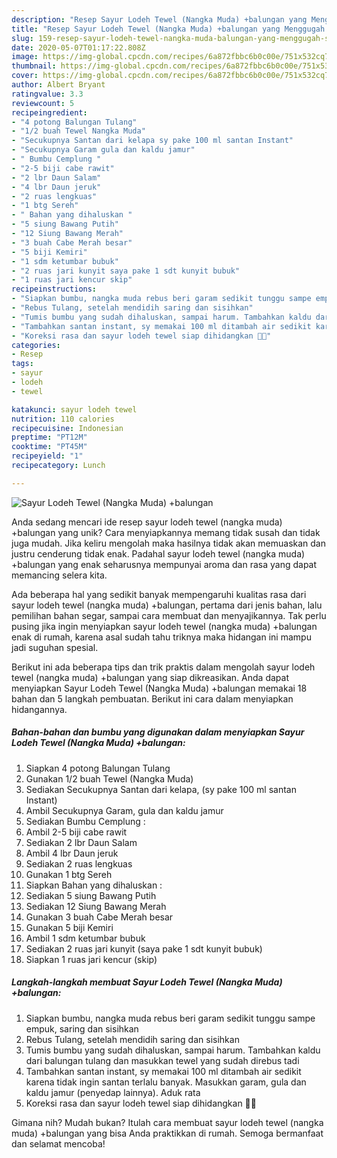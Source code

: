 ```yaml
---
description: "Resep Sayur Lodeh Tewel (Nangka Muda) +balungan yang Menggugah Selera"
title: "Resep Sayur Lodeh Tewel (Nangka Muda) +balungan yang Menggugah Selera"
slug: 159-resep-sayur-lodeh-tewel-nangka-muda-balungan-yang-menggugah-selera
date: 2020-05-07T01:17:22.808Z
image: https://img-global.cpcdn.com/recipes/6a872fbbc6b0c00e/751x532cq70/sayur-lodeh-tewel-nangka-muda-balungan-foto-resep-utama.jpg
thumbnail: https://img-global.cpcdn.com/recipes/6a872fbbc6b0c00e/751x532cq70/sayur-lodeh-tewel-nangka-muda-balungan-foto-resep-utama.jpg
cover: https://img-global.cpcdn.com/recipes/6a872fbbc6b0c00e/751x532cq70/sayur-lodeh-tewel-nangka-muda-balungan-foto-resep-utama.jpg
author: Albert Bryant
ratingvalue: 3.3
reviewcount: 5
recipeingredient:
- "4 potong Balungan Tulang"
- "1/2 buah Tewel Nangka Muda"
- "Secukupnya Santan dari kelapa sy pake 100 ml santan Instant"
- "Secukupnya Garam gula dan kaldu jamur"
- " Bumbu Cemplung "
- "2-5 biji cabe rawit"
- "2 lbr Daun Salam"
- "4 lbr Daun jeruk"
- "2 ruas lengkuas"
- "1 btg Sereh"
- " Bahan yang dihaluskan "
- "5 siung Bawang Putih"
- "12 Siung Bawang Merah"
- "3 buah Cabe Merah besar"
- "5 biji Kemiri"
- "1 sdm ketumbar bubuk"
- "2 ruas jari kunyit saya pake 1 sdt kunyit bubuk"
- "1 ruas jari kencur skip"
recipeinstructions:
- "Siapkan bumbu, nangka muda rebus beri garam sedikit tunggu sampe empuk, saring dan sisihkan"
- "Rebus Tulang, setelah mendidih saring dan sisihkan"
- "Tumis bumbu yang sudah dihaluskan, sampai harum. Tambahkan kaldu dari balungan tulang dan masukkan tewel yang sudah direbus tadi"
- "Tambahkan santan instant, sy memakai 100 ml ditambah air sedikit karena tidak ingin santan terlalu banyak. Masukkan garam, gula dan kaldu jamur (penyedap lainnya). Aduk rata"
- "Koreksi rasa dan sayur lodeh tewel siap dihidangkan 🤩🤩"
categories:
- Resep
tags:
- sayur
- lodeh
- tewel

katakunci: sayur lodeh tewel 
nutrition: 110 calories
recipecuisine: Indonesian
preptime: "PT12M"
cooktime: "PT45M"
recipeyield: "1"
recipecategory: Lunch

---
```



![Sayur Lodeh Tewel (Nangka Muda) +balungan](https://img-global.cpcdn.com/recipes/6a872fbbc6b0c00e/751x532cq70/sayur-lodeh-tewel-nangka-muda-balungan-foto-resep-utama.jpg)

Anda sedang mencari ide resep sayur lodeh tewel (nangka muda) +balungan yang unik? Cara menyiapkannya memang tidak susah dan tidak juga mudah. Jika keliru mengolah maka hasilnya tidak akan memuaskan dan justru cenderung tidak enak. Padahal sayur lodeh tewel (nangka muda) +balungan yang enak seharusnya mempunyai aroma dan rasa yang dapat memancing selera kita.

Ada beberapa hal yang sedikit banyak mempengaruhi kualitas rasa dari sayur lodeh tewel (nangka muda) +balungan, pertama dari jenis bahan, lalu pemilihan bahan segar, sampai cara membuat dan menyajikannya. Tak perlu pusing jika ingin menyiapkan sayur lodeh tewel (nangka muda) +balungan enak di rumah, karena asal sudah tahu triknya maka hidangan ini mampu jadi suguhan spesial.




Berikut ini ada beberapa tips dan trik praktis dalam mengolah sayur lodeh tewel (nangka muda) +balungan yang siap dikreasikan. Anda dapat menyiapkan Sayur Lodeh Tewel (Nangka Muda) +balungan memakai 18 bahan dan 5 langkah pembuatan. Berikut ini cara dalam menyiapkan hidangannya.

<!--inarticleads1-->

##### Bahan-bahan dan bumbu yang digunakan dalam menyiapkan Sayur Lodeh Tewel (Nangka Muda) +balungan:

1. Siapkan 4 potong Balungan Tulang
1. Gunakan 1/2 buah Tewel (Nangka Muda)
1. Sediakan Secukupnya Santan dari kelapa, (sy pake 100 ml santan Instant)
1. Ambil Secukupnya Garam, gula dan kaldu jamur
1. Sediakan  Bumbu Cemplung :
1. Ambil 2-5 biji cabe rawit
1. Sediakan 2 lbr Daun Salam
1. Ambil 4 lbr Daun jeruk
1. Sediakan 2 ruas lengkuas
1. Gunakan 1 btg Sereh
1. Siapkan  Bahan yang dihaluskan :
1. Sediakan 5 siung Bawang Putih
1. Sediakan 12 Siung Bawang Merah
1. Gunakan 3 buah Cabe Merah besar
1. Gunakan 5 biji Kemiri
1. Ambil 1 sdm ketumbar bubuk
1. Sediakan 2 ruas jari kunyit (saya pake 1 sdt kunyit bubuk)
1. Siapkan 1 ruas jari kencur (skip)




<!--inarticleads2-->

##### Langkah-langkah membuat Sayur Lodeh Tewel (Nangka Muda) +balungan:

1. Siapkan bumbu, nangka muda rebus beri garam sedikit tunggu sampe empuk, saring dan sisihkan
1. Rebus Tulang, setelah mendidih saring dan sisihkan
1. Tumis bumbu yang sudah dihaluskan, sampai harum. Tambahkan kaldu dari balungan tulang dan masukkan tewel yang sudah direbus tadi
1. Tambahkan santan instant, sy memakai 100 ml ditambah air sedikit karena tidak ingin santan terlalu banyak. Masukkan garam, gula dan kaldu jamur (penyedap lainnya). Aduk rata
1. Koreksi rasa dan sayur lodeh tewel siap dihidangkan 🤩🤩




Gimana nih? Mudah bukan? Itulah cara membuat sayur lodeh tewel (nangka muda) +balungan yang bisa Anda praktikkan di rumah. Semoga bermanfaat dan selamat mencoba!
